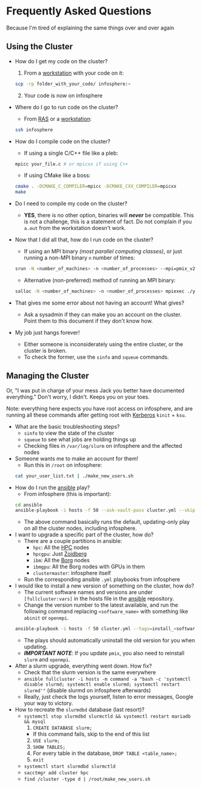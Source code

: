 # Frequently Asked Questions

Because I'm tired of explaining the same things over and over again

## Using the Cluster

* How do I get my code on the cluster?
  1. From a [workstation](../workstations/README.md) with your code on it:
  ```bash
  scp -rp folder_with_your_code/ infosphere:~
  ```
  2. Your code is now on infosphere
* Where do I go to run code on the cluster?
  * From [RAS](../remote-access/README.md) or a [workstation](../workstations/README.md):
  ```bash
  ssh infosphere
  ```
* How do I compile code on the cluster?
  * If using a single C/C++ file like a pleb:
  ```bash
  mpicc your_file.c # or mpicxx if using C++
  ```
  * If using CMake like a boss:
  ```bash
  cmake . -DCMAKE_C_COMPILER=mpicc -DCMAKE_CXX_COMPILER=mpicxx
  make
  ```
* Do I need to compile my code on the cluster?
  * **YES**, there is no other option, binaries will ***never*** be compatible. This is not a challenge, this is a statement of fact. Do not complain if you `a.out` from the workstation doesn't work.

* Now that I did all that, how do I run code on the cluster?
  * If using an MPI binary *(most parallel computing classes)*, or just running a non-MPI binary `n` number of times:
  ```bash
  srun -N <number_of_machines> -n <number_of_processes> --mpi=pmix_v2 ./your_binary --your-binary-flags
  ```
  * Alternative (non-preferred) method of running an MPI binary:
  ```bash
  salloc -N <number_of_machines> -n <number_of_processes> mpiexec ./your_binary --your-binary-flags
  ```
* That gives me some error about not having an account! What gives?
  * Ask a sysadmin if they can make you an account on the cluster. Point them to this document if they don't know how.
* My job just hangs forever!
  * Either someone is inconsiderately using the entire cluster, or the cluster is broken.
  * To check the former, use the `sinfo` and `squeue` commands.

## Managing the Cluster

Or, "I was put in charge of your mess Jack you better have documented everything." Don't worry, I didn't. Keeps you on your toes.

Note: everything here expects you have root access on infosphere, and are running all these commands after getting root with [Kerberos](../../technologies/authentication/kerberos.md) `kinit` + `ksu`.

* What are the basic troubleshooting steps?
  * `sinfo` to view the state of the cluster
  * `squeue` to see what jobs are holding things up
  * Checking files in `/var/log/slurm` on infosphere and the affected nodes
* Someone wants me to make an account for them!
  * Run this in `/root` on infosphere:
  ```bash
  cat your_user_list.txt | ./make_new_users.sh
  ```
* How do I run the [ansible](../../technologies/tools/ansible.md) play?
  * From infosphere (this is important):
  ```bash
  cd ansible
  ansible-playbook -i hosts -f 50 --ask-vault-pass cluster.yml --skip-tags=install
  ```
  * The above command basically runs the default, updating-only play on all the cluster nodes, including infosphere.
* I want to upgrade a specific part of the cluster, how do?
  * There are a couple partitions in ansible:
    * `hpc`: All the [HPC](../../machines/hpc-cluster/README.md) nodes
    * `hpcgpu`: Just [Zoidberg](../../machines/hpc-cluster/zoidberg.md)
    * `ibm`: All the [Borg](../../machines/borg-cluster.md) nodes
    * `ibmgpu`: All the Borg nodes with GPUs in them
    * `clustermaster`: infosphere itself
  * Run the corresponding ansible `.yml` playbooks from infosphere
* I would like to install a new version of something on the cluster, how do?
  * The current software names and versions are under `[fullcluster:vars]` in the hosts file in the [ansible](../../technologies/tools/ansible.md) repository.
  * Change the version number to the latest available, and run the following command replacing `<software_name>` with something like `abinit` or `openmpi`.
  ```bash
  ansible-playbook -i hosts -f 50 cluster.yml --tags=install_<software_name>
  ```
  * The plays should automatically uninstall the old version for you when updating.
  * ***IMPORTANT NOTE***: If you update `pmix`, you also need to reinstall `slurm` and `openmpi`.
* After a slurm upgrade, everything went down. How fix?
  * Check that the slurm version is the same everywhere
  * `ansible fullcluster -i hosts -m command -a "bash -c 'systemctl disable slurmd; systemctl enable slurmd; systemctl restart slurmd'"` (disable slurmd on infosphere afterwards)
  * Really, just check the logs yourself, listen to error messages, Google your way to victory.
* How to recreate the `slurmdbd` database (last resort)?
  * `systemctl stop slurmdbd slurmctld && systemctl restart mariadb && mysql`
    1. `CREATE DATABASE slurm;`
      * If this command fails, skip to the end of this list
    2. `USE slurm;`
    3. `SHOW TABLES;`
    4. For every table in the database, `DROP TABLE <table_name>;`
    5. `exit`
  * `systemctl start slurmdbd slurmctld`
  * `sacctmgr add cluster hpc`
  * `find /cluster -type d | /root/make_new_users.sh`
